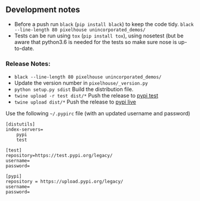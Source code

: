 ## Development notes

+ Before a push run `black` (`pip install black`) to keep the code tidy. `black --line-length 80 pixelhouse unincorporated_demos/`
+ Tests can be run using `tox` (`pip install tox`), using nosetest (but be aware that python3.6 is needed for the tests so make sure nose is up-to-date.

### Release Notes:

+ `black --line-length 80 pixelhouse unincorporated_demos/`
+ Update the version number in `pixelhouse/_version.py`
+ `python setup.py sdist` Build the distribution file.
+ `twine upload -r test dist/*` Push the release to [pypi test](https://test.pypi.org/project/nlpre/) 
+ `twine upload dist/*` Push the release to [pypi live](https://pypi.org/project/nlpre/) 

Use the following `~/.pypirc` file (with an updated username and password)

    [distutils]
    index-servers=
        pypi
        test
    
    [test]
    repository=https://test.pypi.org/legacy/
    username=
    password=
    
    [pypi]
    repository = https://upload.pypi.org/legacy/
    username=
    password=
